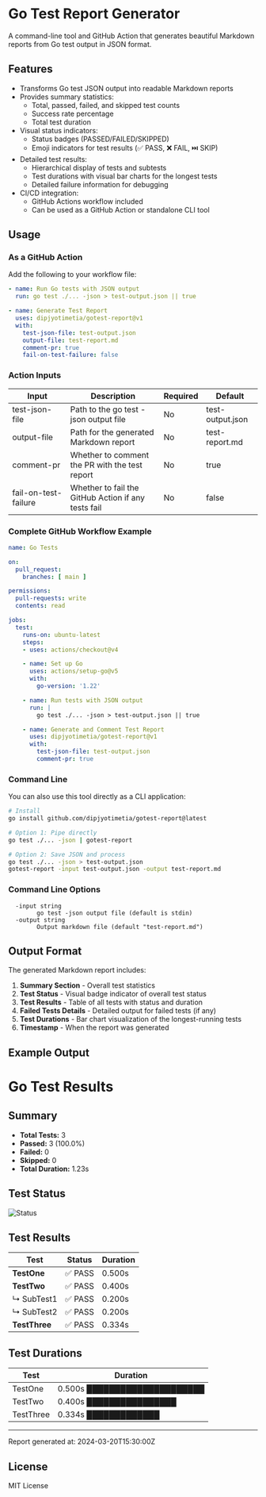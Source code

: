 # Go Test Report Generator

A command-line tool and GitHub Action that generates beautiful Markdown reports from Go test output in JSON format.

## Features

- Transforms Go test JSON output into readable Markdown reports
- Provides summary statistics:
  - Total, passed, failed, and skipped test counts
  - Success rate percentage
  - Total test duration
- Visual status indicators:
  - Status badges (PASSED/FAILED/SKIPPED)
  - Emoji indicators for test results (✅ PASS, ❌ FAIL, ⏭️ SKIP)
- Detailed test results:
  - Hierarchical display of tests and subtests
  - Test durations with visual bar charts for the longest tests
  - Detailed failure information for debugging
- CI/CD integration:
  - GitHub Actions workflow included
  - Can be used as a GitHub Action or standalone CLI tool

## Usage

### As a GitHub Action

Add the following to your workflow file:

```yml
- name: Run Go tests with JSON output
  run: go test ./... -json > test-output.json || true

- name: Generate Test Report
  uses: dipjyotimetia/gotest-report@v1
  with:
    test-json-file: test-output.json
    output-file: test-report.md
    comment-pr: true
    fail-on-test-failure: false
```

### Action Inputs

| Input | Description | Required | Default |
| ----- | ----------- | -------- | ------- |
| test-json-file | Path to the go test -json output file | No | test-output.json |
| output-file | Path for the generated Markdown report | No | test-report.md |
| comment-pr | Whether to comment the PR with the test report | No | true |
| fail-on-test-failure | Whether to fail the GitHub Action if any tests fail | No | false |

### Complete GitHub Workflow Example

```yml
name: Go Tests

on:
  pull_request:
    branches: [ main ]

permissions:
  pull-requests: write
  contents: read

jobs:
  test:
    runs-on: ubuntu-latest
    steps:
    - uses: actions/checkout@v4

    - name: Set up Go
      uses: actions/setup-go@v5
      with:
        go-version: '1.22'

    - name: Run tests with JSON output
      run: |
        go test ./... -json > test-output.json || true

    - name: Generate and Comment Test Report
      uses: dipjyotimetia/gotest-report@v1
      with:
        test-json-file: test-output.json
        comment-pr: true
```

### Command Line

You can also use this tool directly as a CLI application:

```sh
# Install
go install github.com/dipjyotimetia/gotest-report@latest

# Option 1: Pipe directly
go test ./... -json | gotest-report

# Option 2: Save JSON and process
go test ./... -json > test-output.json
gotest-report -input test-output.json -output test-report.md
```

### Command Line Options

```
  -input string
        go test -json output file (default is stdin)
  -output string
        Output markdown file (default "test-report.md")
```

## Output Format

The generated Markdown report includes:

1. **Summary Section** - Overall test statistics
2. **Test Status** - Visual badge indicator of overall test status
3. **Test Results** - Table of all tests with status and duration
4. **Failed Tests Details** - Detailed output for failed tests (if any)
5. **Test Durations** - Bar chart visualization of the longest-running tests
6. **Timestamp** - When the report was generated

## Example Output

# Go Test Results

## Summary

- **Total Tests:** 3
- **Passed:** 3 (100.0%)
- **Failed:** 0
- **Skipped:** 0
- **Total Duration:** 1.23s

## Test Status

![Status](https://img.shields.io/badge/Status-PASSED-brightgreen)

## Test Results

| Test | Status | Duration |
| ---- | ------ | -------- |
| **TestOne** | ✅ PASS | 0.500s |
| **TestTwo** | ✅ PASS | 0.400s |
|    ↳ SubTest1 | ✅ PASS | 0.200s |
|    ↳ SubTest2 | ✅ PASS | 0.200s |
| **TestThree** | ✅ PASS | 0.334s |

## Test Durations

| Test | Duration |
| ---- | -------- |
| TestOne | 0.500s █████████████████████ |
| TestTwo | 0.400s ████████████████ |
| TestThree | 0.334s █████████████ |

---

Report generated at: 2024-03-20T15:30:00Z

## License

MIT License